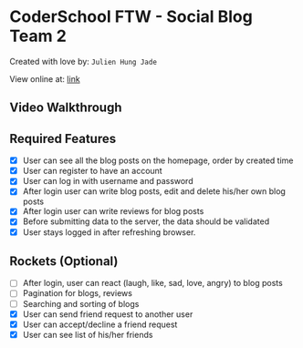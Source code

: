 # CoderSchool FTW - Social Blog Team 2

Created with love by: `Julien Hung Jade`

View online at: [link](link)

<!-- One or two sentence summary of your project, anything fun that you liked. -->

## Video Walkthrough

<!-- Here's a walkthrough of implemented user stories.

```
<img src='http://i.imgur.com/link/to/your/gif/file.gif' title='Video Walkthrough' width='' alt='Video Walkthrough' />

```-->

## Required Features

- [x] User can see all the blog posts on the homepage, order by created time
- [x] User can register to have an account
- [x] User can log in with username and password
- [x] After login user can write blog posts, edit and delete his/her own blog posts
- [x] After login user can write reviews for blog posts
- [x] Before submitting data to the server, the data should be validated
- [x] User stays logged in after refreshing browser.

## Rockets (Optional)

- [ ] After login, user can react (laugh, like, sad, love, angry) to blog posts
- [ ] Pagination for blogs, reviews
- [ ] Searching and sorting of blogs
- [x] User can send friend request to another user
- [x] User can accept/decline a friend request
- [x] User can see list of his/her friends
